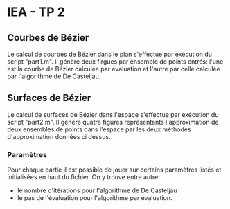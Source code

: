 # IEA - TP 2

## Courbes de Bézier
Le calcul de courbes de Bézier dans le plan s'effectue par exécution du script
"part1.m".
Il génère deux firgues par ensemble de points entrés: l'une est la courbe de
Bézier calculée par évaluation et l'autre par celle calculée par l'algorithme
de De Casteljau.

## Surfaces de Bézier
Le calcul de surfaces de Bézier dans l'espace s'effectue par exécution du script
"part2.m".
Il génère quatre figures représentants l'approximation de deux ensembles de
points dans l'espace par les deux méthodes d'approximation données ci dessus.

### Paramètres
Pour chaque partie il est possible de jouer sur certains paramètres listés et
initialisées en haut du fichier. On y trouve entre autre:
- le nombre d'itérations pour l'algorithme de De Casteljau
- le pas de l'évaluation pour l'algorithme par évaluation.
